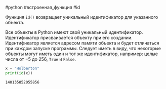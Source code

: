 #python #встроенная_функция #id

Функция `id()` возвращает уникальный идентификатор для указанного объекта.

Все объекты в Python имеют свой уникальный идентификатор. Идентификатор присваивается объекту при его создании. Идентификатор является адресом памяти объекта и будет отличаться при каждом запуске программы. Следует иметь в виду, что некоторые объекты могут иметь один и тот же идентификатор, например: целые числа от −5 до 256, `True` и `False`.
```python
x = "Holberton"
print(id(x))
```
```
140135852055856
```